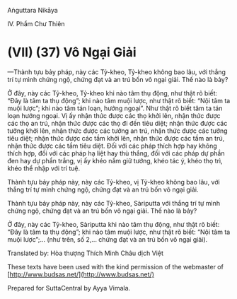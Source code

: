 Aṅguttara Nikāya

IV. Phẩm Chư Thiên

# (VII) (37) Vô Ngại Giải

—Thành tựu bảy pháp, này các Tỷ-kheo, Tỷ-kheo không bao lâu, với thắng trí tự mình chứng ngộ, chứng đạt và an trú bốn vô ngại giải. Thế nào là bảy?

Ở đây, này các Tỷ-kheo, Tỷ-kheo khi nào tâm thụ động, như thật rõ biết: “Ðây là tâm ta thụ động”; khi nào tâm muội lược, như thật rõ biết: “Nội tâm ta muội lược”; khi nào tâm tán loạn, hướng ngoại”. Như thật rõ biết tâm ta tán loạn hướng ngoại. Vị ấy nhận thức được các thọ khởi lên, nhận thức được các thọ an trú, nhận thức được các thọ đi đến tiêu diệt; nhận thức được các tưởng khởi lên, nhận thức được các tưởng an trú, nhận thức được các tưởng tiêu diệt; nhận thức được các tầm khởi lên, nhận thức được các tầm an trú, nhận thức được các tầm tiêu diệt. Ðối với các pháp thích hợp hay không thích hợp, đối với các pháp hạ liệt hay thù thắng, đối với các pháp dự phần đen hay dự phần trắng, vị ấy khéo nắm giữ tướng, khéo tác ý, khéo thọ trì, khéo thể nhập với trí tuệ.

Thành tựu bảy pháp này, này các Tỷ-kheo, vị Tỷ-kheo không bao lâu, với thắng trí tự mình chứng ngộ, chứng đạt và an trú bốn vô ngại giải.

Thành tựu bảy pháp này, này các Tỷ-kheo, Sàriputta với thắng trí tự mình chứng ngộ, chứng đạt và an trú bốn vô ngại giải. Thế nào là bảy?

Ở đây, này các Tỷ-kheo, Sàriputta khi nào tâm thụ động, như thật rõ biết: “Ðây là tâm ta thụ động”; khi nào tâm muội lược, như thật rõ biết: “Nội tâm ta muội lược”;... (như trên, số 2,... chứng đạt và an trú bốn vô ngại giải).

Translated by: Hòa thượng Thích Minh Châu dịch Việt

These texts have been used with the kind permission of the webmaster of [http://www.budsas.net/](http://www.budsas.net/)

Prepared for SuttaCentral by Ayya Vimala.